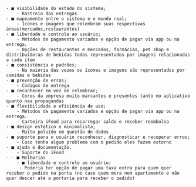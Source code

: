 	- ■ visibilidade do estado do sistema; 
		- Rastreio das entregas 
	- ■ mapeamento entre o sistema e o mundo real; 
		- Ícones e imagens que relembram suas respectivas áreas(mercados,restaurantes) 
	- ■ liberdade e controle ao usuário; 
		- Métodos de pagamento variados e opção de pagar via app ou na entrega.
		- Opções de restaurantes e mercados, farmácias, pet shop e distribuidoras de bebidas todos representados por imagens relacionadas a cada item 
	- ■ consistência e padrões; 
		- Na maioria das vezes os ícones e imagens são representados por comidas e bebidas 
	- ■ prevenção de erros; 
		- Códigos de entrega 
	- ■ reconhecer em vez de relembrar; 
		- Cores da empresa muito marcantes e presentes tanto no aplicativo quanto nas propagandas 
	- ■ flexibilidade e eficiência de uso; 
		- Métodos de pagamento variados e opção de pagar via app ou na entrega. 
		- Carteira iFood para recarregar saldo e receber reembolso 
	- ■ design estético e minimalista; 
		- Muito poluído em questão de dados 
	- ■ suporte para o usuário reconhecer, diagnosticar e recuperar erros; 
		- Caso tenha algum problema com o pedido eles fazem estorno 
	- ■ ajuda e documentação. 
		- Suporte do iFood
	- - ■ Melhorias
		- ■ liberdade e controle ao usuário; 
		 - Poderia ter opção de pagar uma taxa extra para quem quer receber o pedido na porta (no caso quem mora nem apartamento e não quer descer até a portaria para receber o pedido) 